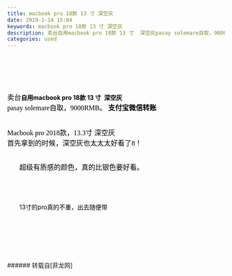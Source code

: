 ```yaml
---
title: macbook pro 18款 13 寸 深空灰
date: 2019-1-14 15:04
keywords: macbook pro 18款 13 寸 深空灰
description: 卖台自用macbook pro 18款 13 寸  深空灰pasay solemare自取，9000RMB。 支付宝微信转账Macbook pro 2018款，13.3寸 深空灰首先拿到的时候，深空灰也太太太好看了8！超级有质感的颜色，真的比银色要好看。13寸的pro真的不重，出去随便带
categories: used
---
```

<td class="t_f" id="postmessage_2689074">

<br/>
<br/>
<br/>
<br/>
<br/>
<font color="#000000"><font face="微软雅黑"><font size="3">卖台</font></font><strong>自用macbook pro 18款 13 寸  深空灰</strong></font><br/>
<font face="微软雅黑"><font size="3"><font color="#000000">pasay solemare自取，9000RMB。 <strong>支付宝微信转账</strong><br/>
</font></font></font><br/>
<br/>
<font face="微软雅黑"><font size="3"><font color="#000000">Macbook pro 2018款，13.3寸 深空灰</font></font></font><br/>
<font face="微软雅黑"><font size="3"><font color="#000000">首先拿到的时候，深空灰也太太太好看了8！<br/>
</font></font></font><br/>
<p style="line-height:30px;text-indent:2em;text-align:left"><font face="微软雅黑"><font size="3"><font color="#000000">超级有质感的颜色，真的比银色要好看。</font></font></font></p><br/>
<br/>
<p style="line-height:30px;text-indent:2em;text-align:left"><font color="#000000">13寸的pro真的不重，出去随便带</font></p><p style="line-height:30px;text-indent:2em;text-align:left"><font color="#000000"><br/>
</font></p><br/>
<br/>
<br/>
</td>
###### 转载自[菲龙网]